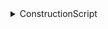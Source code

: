 <details>
<summary>ConstructionScript</summary>
<pre><code>
类似于c++的构造函数(早于Begin Play)
Begin Play:游戏开始时进行的初始化
区别:对象生成的时候就进行初始化,也就是说在没有运行之前,在编辑模式就会调用
例:在CS中写让模型旋转,则在视图中拖动模型,模型会不断旋转(反复调用)
具体讲解:https://zhuanlan.zhihu.com/p/27559604
</code></pre>
</details>




